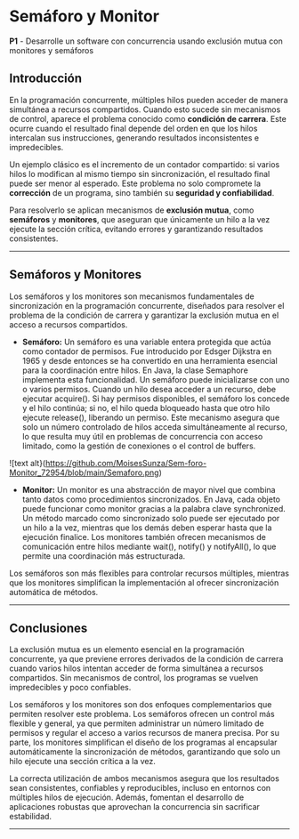 # Semáforo y Monitor

**P1** - Desarrolle un software con concurrencia usando exclusión mutua con monitores y semáforos

## Introducción

En la programación concurrente, múltiples hilos pueden acceder de manera simultánea a recursos compartidos. Cuando esto sucede sin mecanismos de control, aparece el problema conocido como **condición de carrera**. Este ocurre cuando el resultado final depende del orden en que los hilos intercalan sus instrucciones, generando resultados inconsistentes e impredecibles.

Un ejemplo clásico es el incremento de un contador compartido: si varios hilos lo modifican al mismo tiempo sin sincronización, el resultado final puede ser menor al esperado. Este problema no solo compromete la **corrección** de un programa, sino también su **seguridad y confiabilidad**.

Para resolverlo se aplican mecanismos de **exclusión mutua**, como **semáforos** y **monitores**, que aseguran que únicamente un hilo a la vez ejecute la sección crítica, evitando errores y garantizando resultados consistentes.

---

## Semáforos y Monitores

Los semáforos y los monitores son mecanismos fundamentales de sincronización en la programación concurrente, diseñados para resolver el problema de la condición de carrera y garantizar la exclusión mutua en el acceso a recursos compartidos.

* **Semáforo:** Un semáforo es una variable entera protegida que actúa como contador de permisos. Fue introducido por Edsger Dijkstra en 1965 y desde entonces se ha convertido en una herramienta esencial para la coordinación entre hilos. En Java, la clase Semaphore implementa esta funcionalidad. Un semáforo puede inicializarse con uno o varios permisos. Cuando un hilo desea acceder a un recurso, debe ejecutar acquire(). Si hay permisos disponibles, el semáforo los concede y el hilo continúa; si no, el hilo queda bloqueado hasta que otro hilo ejecute release(), liberando un permiso. Este mecanismo asegura que solo un número controlado de hilos acceda simultáneamente al recurso, lo que resulta muy útil en problemas de concurrencia con acceso limitado, como la gestión de conexiones o el control de buffers.

![text alt}(https://github.com/MoisesSunza/Sem-foro-Monitor_72954/blob/main/Semaforo.png)

* **Monitor:** Un monitor es una abstracción de mayor nivel que combina tanto datos como procedimientos sincronizados. En Java, cada objeto puede funcionar como monitor gracias a la palabra clave synchronized. Un método marcado como sincronizado solo puede ser ejecutado por un hilo a la vez, mientras que los demás deben esperar hasta que la ejecución finalice. Los monitores también ofrecen mecanismos de comunicación entre hilos mediante wait(), notify() y notifyAll(), lo que permite una coordinación más estructurada.

Los semáforos son más flexibles para controlar recursos múltiples, mientras que los monitores simplifican la implementación al ofrecer sincronización automática de métodos.

---

## Conclusiones

La exclusión mutua es un elemento esencial en la programación concurrente, ya que previene errores derivados de la condición de carrera cuando varios hilos intentan acceder de forma simultánea a recursos compartidos. Sin mecanismos de control, los programas se vuelven impredecibles y poco confiables.

Los semáforos y los monitores son dos enfoques complementarios que permiten resolver este problema. Los semáforos ofrecen un control más flexible y general, ya que permiten administrar un número limitado de permisos y regular el acceso a varios recursos de manera precisa. Por su parte, los monitores simplifican el diseño de los programas al encapsular automáticamente la sincronización de métodos, garantizando que solo un hilo ejecute una sección crítica a la vez.

La correcta utilización de ambos mecanismos asegura que los resultados sean consistentes, confiables y reproducibles, incluso en entornos con múltiples hilos de ejecución. Además, fomentan el desarrollo de aplicaciones robustas que aprovechan la concurrencia sin sacrificar estabilidad.

---
